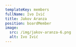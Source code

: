 ```yaml
---
templateKey: members
fullName: Ivo Ivić
title: Jakov Aranza
position: boardMember
image:
  src: /img/jakov-aranza-6.png
  alt: Ivo Ivić
---
```

